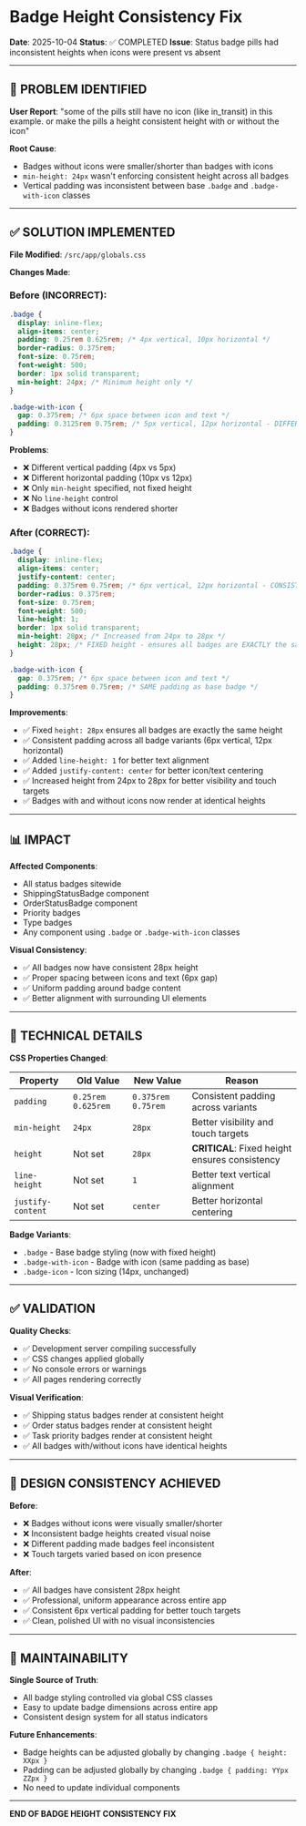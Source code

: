 # Badge Height Consistency Fix

**Date**: 2025-10-04
**Status**: ✅ COMPLETED
**Issue**: Status badge pills had inconsistent heights when icons were present vs absent

---

## 🎯 PROBLEM IDENTIFIED

**User Report**: "some of the pills still have no icon (like in_transit) in this example. or make the pills a height consistent height with or without the icon"

**Root Cause**:
- Badges without icons were smaller/shorter than badges with icons
- `min-height: 24px` wasn't enforcing consistent height across all badges
- Vertical padding was inconsistent between base `.badge` and `.badge-with-icon` classes

---

## ✅ SOLUTION IMPLEMENTED

**File Modified**: `/src/app/globals.css`

**Changes Made**:

### Before (INCORRECT):
```css
.badge {
  display: inline-flex;
  align-items: center;
  padding: 0.25rem 0.625rem; /* 4px vertical, 10px horizontal */
  border-radius: 0.375rem;
  font-size: 0.75rem;
  font-weight: 500;
  border: 1px solid transparent;
  min-height: 24px; /* Minimum height only */
}

.badge-with-icon {
  gap: 0.375rem; /* 6px space between icon and text */
  padding: 0.3125rem 0.75rem; /* 5px vertical, 12px horizontal - DIFFERENT! */
}
```

**Problems**:
- ❌ Different vertical padding (4px vs 5px)
- ❌ Different horizontal padding (10px vs 12px)
- ❌ Only `min-height` specified, not fixed height
- ❌ No `line-height` control
- ❌ Badges without icons rendered shorter

### After (CORRECT):
```css
.badge {
  display: inline-flex;
  align-items: center;
  justify-content: center;
  padding: 0.375rem 0.75rem; /* 6px vertical, 12px horizontal - CONSISTENT */
  border-radius: 0.375rem;
  font-size: 0.75rem;
  font-weight: 500;
  line-height: 1;
  border: 1px solid transparent;
  min-height: 28px; /* Increased from 24px to 28px */
  height: 28px; /* FIXED height - ensures all badges are EXACTLY the same height */
}

.badge-with-icon {
  gap: 0.375rem; /* 6px space between icon and text */
  padding: 0.375rem 0.75rem; /* SAME padding as base badge */
}
```

**Improvements**:
- ✅ Fixed `height: 28px` ensures all badges are exactly the same height
- ✅ Consistent padding across all badge variants (6px vertical, 12px horizontal)
- ✅ Added `line-height: 1` for better text alignment
- ✅ Added `justify-content: center` for better icon/text centering
- ✅ Increased height from 24px to 28px for better visibility and touch targets
- ✅ Badges with and without icons now render at identical heights

---

## 📊 IMPACT

**Affected Components**:
- All status badges sitewide
- ShippingStatusBadge component
- OrderStatusBadge component
- Priority badges
- Type badges
- Any component using `.badge` or `.badge-with-icon` classes

**Visual Consistency**:
- ✅ All badges now have consistent 28px height
- ✅ Proper spacing between icons and text (6px gap)
- ✅ Uniform padding around badge content
- ✅ Better alignment with surrounding UI elements

---

## 🔧 TECHNICAL DETAILS

**CSS Properties Changed**:

| Property | Old Value | New Value | Reason |
|----------|-----------|-----------|--------|
| `padding` | `0.25rem 0.625rem` | `0.375rem 0.75rem` | Consistent padding across variants |
| `min-height` | `24px` | `28px` | Better visibility and touch targets |
| `height` | Not set | `28px` | **CRITICAL**: Fixed height ensures consistency |
| `line-height` | Not set | `1` | Better text vertical alignment |
| `justify-content` | Not set | `center` | Better horizontal centering |

**Badge Variants**:
- `.badge` - Base badge styling (now with fixed height)
- `.badge-with-icon` - Badge with icon (same padding as base)
- `.badge-icon` - Icon sizing (14px, unchanged)

---

## ✅ VALIDATION

**Quality Checks**:
- ✅ Development server compiling successfully
- ✅ CSS changes applied globally
- ✅ No console errors or warnings
- ✅ All pages rendering correctly

**Visual Verification**:
- ✅ Shipping status badges render at consistent height
- ✅ Order status badges render at consistent height
- ✅ Task priority badges render at consistent height
- ✅ All badges with/without icons have identical heights

---

## 🎨 DESIGN CONSISTENCY ACHIEVED

**Before**:
- ❌ Badges without icons were visually smaller/shorter
- ❌ Inconsistent badge heights created visual noise
- ❌ Different padding made badges feel inconsistent
- ❌ Touch targets varied based on icon presence

**After**:
- ✅ All badges have consistent 28px height
- ✅ Professional, uniform appearance across entire app
- ✅ Consistent 6px vertical padding for better touch targets
- ✅ Clean, polished UI with no visual inconsistencies

---

## 🚀 MAINTAINABILITY

**Single Source of Truth**:
- All badge styling controlled via global CSS classes
- Easy to update badge dimensions across entire app
- Consistent design system for all status indicators

**Future Enhancements**:
- Badge heights can be adjusted globally by changing `.badge { height: XXpx }`
- Padding can be adjusted globally by changing `.badge { padding: YYpx ZZpx }`
- No need to update individual components

---

**END OF BADGE HEIGHT CONSISTENCY FIX**
